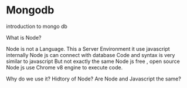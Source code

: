 # Mongodb
introduction to mongo db

What is Node?

Node is not a Language.
This a Server Environment it use javascript internally
Node js can connect with database
Code and syntax is very similar to javascript
But not exactly the same
Node js free , open source
Node js use Chrome v8 engine to execute code.

Why do we use it?
Hidtory of Node?
Are Node and Javascript the same?

